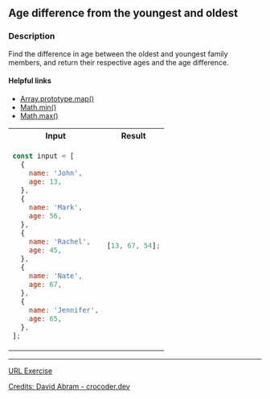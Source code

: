 ## Age difference from the youngest and oldest

### Description

Find the difference in age between the oldest and youngest family members, and return their respective ages and the age difference.

#### Helpful links

- [Array.prototype.map()](https://developer.mozilla.org/en-US/docs/Web/JavaScript/Reference/Global_Objects/Array/map)
- [Math.min()](https://developer.mozilla.org/en-US/docs/Web/JavaScript/Reference/Global_Objects/Math/min)
- [Math.max()](https://developer.mozilla.org/en-US/docs/Web/JavaScript/Reference/Global_Objects/Math/max)

<table>
<tr>
<th> Input </th> <th> Result </th>
</tr>
<tr>
<td>

```javascript
const input = [
  {
    name: 'John',
    age: 13,
  },
  {
    name: 'Mark',
    age: 56,
  },
  {
    name: 'Rachel',
    age: 45,
  },
  {
    name: 'Nate',
    age: 67,
  },
  {
    name: 'Jennifer',
    age: 65,
  },
];
```

 </td>
<td>
    
```javascript
[13, 67, 54];
```

</td>
</tr>
</table>

<hr>

[URL Exercise](https://www.crocoder.dev/blog/map-filter-reduce-exercises/#age-difference-from-the-youngest-and-oldest)

[Credits: David Abram - crocoder.dev](https://www.crocoder.dev/blog/map-filter-reduce-exercises/)

